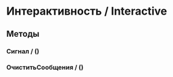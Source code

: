 
# Интерактивность / Interactive

## Методы
    
### Сигнал / ()
    
### ОчиститьСообщения / ()
    